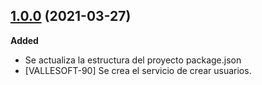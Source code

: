 ## [1.0.0](https://github.com/TEAMVALLESOFT/Back_Inventory/pull/4) (2021-03-27)
**Added**
- Se actualiza la estructura del proyecto package.json 
- [VALLESOFT-90] Se crea el servicio de crear usuarios. 
